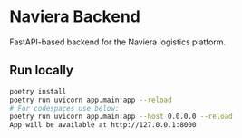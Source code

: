 # Naviera Backend

FastAPI-based backend for the Naviera logistics platform.

## Run locally

```bash
poetry install
poetry run uvicorn app.main:app --reload
# For codespaces use below:
poetry run uvicorn app.main:app --host 0.0.0.0 --reload
App will be available at http://127.0.0.1:8000

